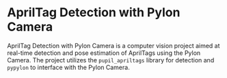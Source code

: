 # AprilTag Detection with Pylon Camera
AprilTag Detection with Pylon Camera is a computer vision project aimed at real-time detection and pose estimation of AprilTags using the Pylon Camera. The project utilizes the `pupil_apriltags` library for detection and `pypylon` to interface with the Pylon Camera.
